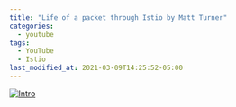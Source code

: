 ```yaml
---
title: "Life of a packet through Istio by Matt Turner"
categories:
  - youtube
tags:
  - YouTube
  - Istio
last_modified_at: 2021-03-09T14:25:52-05:00
---
```


[![Intro](https://img.youtube.com/vi/cB611FtjHcQ/0.jpg)](https://www.youtube.com/watch?v=cB611FtjHcQ "Title")
